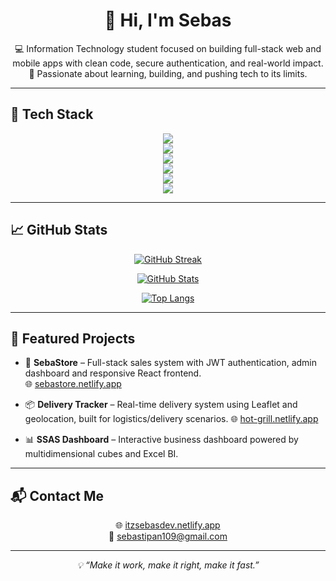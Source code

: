<h1 align="center">👋 Hi, I'm Sebas</h1>

<p align="center">
  💻 Information Technology student focused on building full-stack web and mobile apps with clean code, secure authentication, and real-world impact.<br>
  🚀 Passionate about learning, building, and pushing tech to its limits.
</p>

---

## 🚀 Tech Stack

<p align="center">
  <img src="https://img.shields.io/badge/Frontend-React%20%7C%20Astro%20%7C%20Angular%20%7C%20Flutter-blue?style=for-the-badge&logo=react" />
  <br />
  <img src="https://img.shields.io/badge/Backend-Node.js%20%7C%20Express%20%7C%20PHP%20%7C%20.NET%20%7C%20Python-green?style=for-the-badge&logo=node.js" />
  <br />
  <img src="https://img.shields.io/badge/Databases-SQL%20Server%20%7C%20MySQL%20%7C%20Oracle%20%7C%20MongoDB-orange?style=for-the-badge&logo=microsoftsqlserver" />
  <br />
  <img src="https://img.shields.io/badge/Auth-JWT-critical?style=for-the-badge&logo=jwt" />
  <br />
  <img src="https://img.shields.io/badge/BI-Power%20BI%20%7C%20SSAS%20%7C%20Excel%20BI-yellow?style=for-the-badge&logo=powerbi" />
  <br />
  <img src="https://img.shields.io/badge/Cloud-Vercel%20%7C%20Netlify%20%7C%20Azure%20%7C%20AWS-lightgrey?style=for-the-badge&logo=vercel" />
</p>

---

## 📈 GitHub Stats

<div align="center">

[![GitHub Streak](https://github-readme-streak-stats.herokuapp.com?user=itzsebas121&theme=tokyonight-duo&hide_border=true)](https://git.io/streak-stats)

[![GitHub Stats](https://github-readme-stats.vercel.app/api?username=itzsebas121&show_icons=true&theme=tokyonight&hide_border=true)](https://github.com/itzsebas121/github-readme-stats)

[![Top Langs](https://github-readme-stats.vercel.app/api/top-langs/?username=itzsebas121&layout=pie&theme=tokyonight&hide_border=true)](https://github.com/itzsebas121/github-readme-stats)

</div>

---

## 📌 Featured Projects

- 🛒 **SebaStore** – Full-stack sales system with JWT authentication, admin dashboard and responsive React frontend.  
  🌐 [sebastore.netlify.app](https://sebastore.netlify.app/)

- 📦 **Delivery Tracker** – Real-time delivery system using Leaflet and geolocation, built for logistics/delivery scenarios.
🌐 [hot-grill.netlify.app](https://hot-grill.netlify.app/)

- 📊 **SSAS Dashboard** – Interactive business dashboard powered by multidimensional cubes and Excel BI.

---

## 📬 Contact Me

<p align="center">
  🌐 <a href="https://itzsebasdev.netlify.app/" target="_blank">itzsebasdev.netlify.app</a><br>
  📧 <a href="mailto:sebastipan109@gmail.com">sebastipan109@gmail.com</a>
</p>

---

<p align="center"><i>💡 “Make it work, make it right, make it fast.”</i></p>
